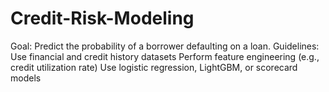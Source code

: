 # Credit-Risk-Modeling
Goal: Predict the probability of a borrower defaulting on a loan.
Guidelines:
Use financial and credit history datasets
Perform feature engineering (e.g., credit utilization rate)
Use logistic regression, LightGBM, or scorecard models
